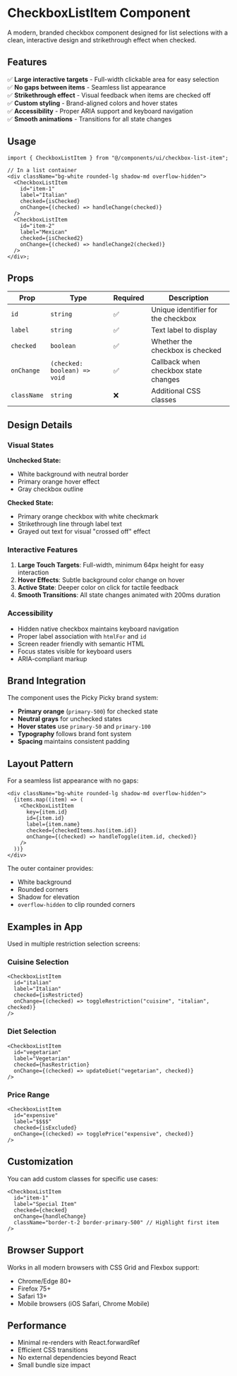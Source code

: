 # CheckboxListItem Component

A modern, branded checkbox component designed for list selections with a clean, interactive design and strikethrough effect when checked.

## Features

✅ **Large interactive targets** - Full-width clickable area for easy selection  
✅ **No gaps between items** - Seamless list appearance  
✅ **Strikethrough effect** - Visual feedback when items are checked off  
✅ **Custom styling** - Brand-aligned colors and hover states  
✅ **Accessibility** - Proper ARIA support and keyboard navigation  
✅ **Smooth animations** - Transitions for all state changes

## Usage

```tsx
import { CheckboxListItem } from "@/components/ui/checkbox-list-item";

// In a list container
<div className="bg-white rounded-lg shadow-md overflow-hidden">
  <CheckboxListItem
    id="item-1"
    label="Italian"
    checked={isChecked}
    onChange={(checked) => handleChange(checked)}
  />
  <CheckboxListItem
    id="item-2"
    label="Mexican"
    checked={isChecked2}
    onChange={(checked) => handleChange2(checked)}
  />
</div>;
```

## Props

| Prop        | Type                         | Required | Description                          |
| ----------- | ---------------------------- | -------- | ------------------------------------ |
| `id`        | `string`                     | ✅       | Unique identifier for the checkbox   |
| `label`     | `string`                     | ✅       | Text label to display                |
| `checked`   | `boolean`                    | ✅       | Whether the checkbox is checked      |
| `onChange`  | `(checked: boolean) => void` | ✅       | Callback when checkbox state changes |
| `className` | `string`                     | ❌       | Additional CSS classes               |

## Design Details

### Visual States

**Unchecked State:**

- White background with neutral border
- Primary orange hover effect
- Gray checkbox outline

**Checked State:**

- Primary orange checkbox with white checkmark
- Strikethrough line through label text
- Grayed out text for visual "crossed off" effect

### Interactive Features

1. **Large Touch Targets**: Full-width, minimum 64px height for easy interaction
2. **Hover Effects**: Subtle background color change on hover
3. **Active State**: Deeper color on click for tactile feedback
4. **Smooth Transitions**: All state changes animated with 200ms duration

### Accessibility

- Hidden native checkbox maintains keyboard navigation
- Proper label association with `htmlFor` and `id`
- Screen reader friendly with semantic HTML
- Focus states visible for keyboard users
- ARIA-compliant markup

## Brand Integration

The component uses the Picky Picky brand system:

- **Primary orange** (`primary-500`) for checked state
- **Neutral grays** for unchecked states
- **Hover states** use `primary-50` and `primary-100`
- **Typography** follows brand font system
- **Spacing** maintains consistent padding

## Layout Pattern

For a seamless list appearance with no gaps:

```tsx
<div className="bg-white rounded-lg shadow-md overflow-hidden">
  {items.map((item) => (
    <CheckboxListItem
      key={item.id}
      id={item.id}
      label={item.name}
      checked={checkedItems.has(item.id)}
      onChange={(checked) => handleToggle(item.id, checked)}
    />
  ))}
</div>
```

The outer container provides:

- White background
- Rounded corners
- Shadow for elevation
- `overflow-hidden` to clip rounded corners

## Examples in App

Used in multiple restriction selection screens:

### Cuisine Selection

```tsx
<CheckboxListItem
  id="italian"
  label="Italian"
  checked={isRestricted}
  onChange={(checked) => toggleRestriction("cuisine", "italian", checked)}
/>
```

### Diet Selection

```tsx
<CheckboxListItem
  id="vegetarian"
  label="Vegetarian"
  checked={hasRestriction}
  onChange={(checked) => updateDiet("vegetarian", checked)}
/>
```

### Price Range

```tsx
<CheckboxListItem
  id="expensive"
  label="$$$$"
  checked={isExcluded}
  onChange={(checked) => togglePrice("expensive", checked)}
/>
```

## Customization

You can add custom classes for specific use cases:

```tsx
<CheckboxListItem
  id="item-1"
  label="Special Item"
  checked={checked}
  onChange={handleChange}
  className="border-t-2 border-primary-500" // Highlight first item
/>
```

## Browser Support

Works in all modern browsers with CSS Grid and Flexbox support:

- Chrome/Edge 80+
- Firefox 75+
- Safari 13+
- Mobile browsers (iOS Safari, Chrome Mobile)

## Performance

- Minimal re-renders with React.forwardRef
- Efficient CSS transitions
- No external dependencies beyond React
- Small bundle size impact
